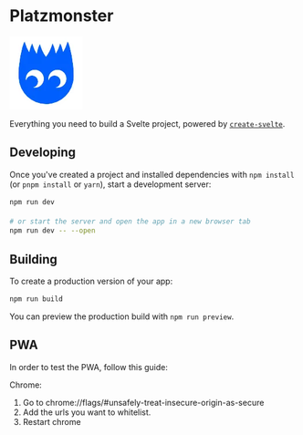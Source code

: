 # Platzmonster

![](/static/favicon.webp)

Everything you need to build a Svelte project, powered by [`create-svelte`](https://github.com/sveltejs/kit/tree/master/packages/create-svelte).

## Developing

Once you've created a project and installed dependencies with `npm install` (or `pnpm install` or `yarn`), start a development server:

```bash
npm run dev

# or start the server and open the app in a new browser tab
npm run dev -- --open
```

## Building

To create a production version of your app:

```bash
npm run build
```

You can preview the production build with `npm run preview`.

## PWA

In order to test the PWA, follow this guide:

Chrome:

1. Go to chrome://flags/#unsafely-treat-insecure-origin-as-secure
2. Add the urls you want to whitelist.
3. Restart chrome
